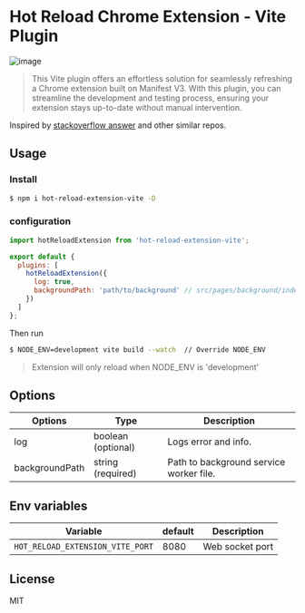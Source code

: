 # Hot Reload Chrome Extension - Vite Plugin

![image](https://raw.githubusercontent.com/isaurssaurav/hot-reload-extension-vite/main/image.png)

> This Vite plugin offers an effortless solution for seamlessly refreshing a Chrome extension built on Manifest V3. With this plugin, you can streamline the development and testing process, ensuring your extension stays up-to-date without manual intervention.

Inspired by [stackoverflow answer](https://stackoverflow.com/a/65485938/7135342) and other similar repos.

## Usage

### Install

```bash
$ npm i hot-reload-extension-vite -D
```

### configuration

```js
import hotReloadExtension from 'hot-reload-extension-vite';

export default {
  plugins: [
    hotReloadExtension({
      log: true,
      backgroundPath: 'path/to/background' // src/pages/background/index.ts
    })
  ]
};
```

Then run

```bash
$ NODE_ENV=development vite build --watch  // Override NODE_ENV
```

> Extension will only reload when NODE_ENV is 'development'

## Options

| Options        | Type               | Description                             |
| -------------- | ------------------ | --------------------------------------- |
| log            | boolean (optional) | Logs error and info.                    |
| backgroundPath | string (required)  | Path to background service worker file. |

## Env variables

| Variable                         | default | Description     |
| -------------------------------- | ------- | --------------- |
| `HOT_RELOAD_EXTENSION_VITE_PORT` | 8080    | Web socket port |

## License

MIT
